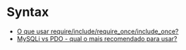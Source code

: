 # Syntax

- [O que usar require/include/require_once/include_once?](http://pt.stackoverflow.com/q/15286/101)
- [MySQLi vs PDO - qual o mais recomendado para usar?](https://pt.stackoverflow.com/q/8302/101)
